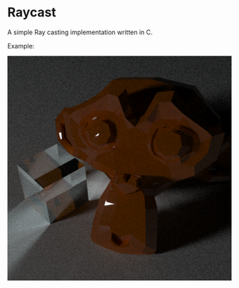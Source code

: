 Raycast
=======
A simple Ray casting implementation written in C.

Example:

![Example image](./example.png)

